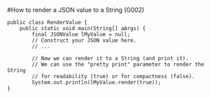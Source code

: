 #How to render a JSON value to a String (G002)


	public class RenderValue {
	    public static void main(String[] aArgs) {
	        final JSONValue lMyValue = null;
	        // Construct your JSON value here.
	        // ...
	        
	        // Now we can render it to a String (and print it).
	        // We can use the "pretty print" parameter to render the String 
	        // for readability (true) or for compactness (false).
	        System.out.println(lMyValue.render(true));     
	}
